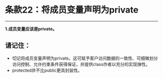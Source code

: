 # 条款22：将成员变量声明为private
---------------

**1.成员变量应该是private。**<br>

## 请记住：
* 切记将成员变量声明为private。这可赋予客户访问数据的一致性、可细微划分访问控制、允许约束条件获得保证，并提供class作者以充分的实现弹性。
* protected并不比public更具封装性。

